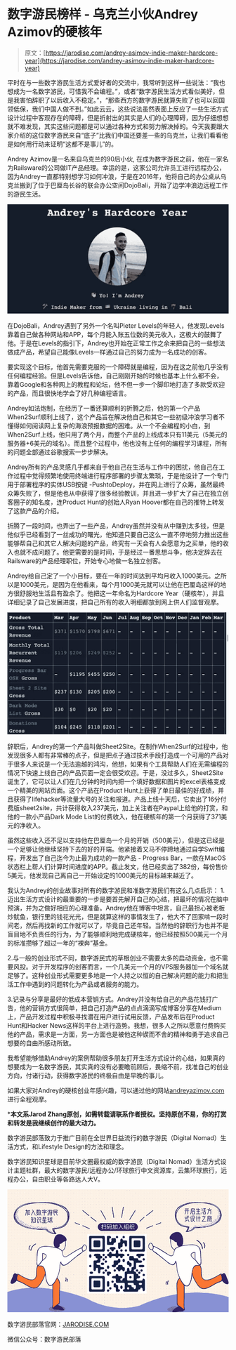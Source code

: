 <!--yml
category: 未分类
date: 2022-06-26 00:00:00
-->

# 数字游民榜样 - 乌克兰小伙Andrey Azimov的硬核年

> 原文：[https://jarodise.com/andrey-asimov-indie-maker-hardcore-year](https://jarodise.com/andrey-asimov-indie-maker-hardcore-year)

平时在与一些数字游民生活方式爱好者的交流中，我常听到这样一些说法：“我也想成为一名数字游民，可惜我不会编程。”，或者“数字游民生活方式看似美好，但是我害怕辞职了以后收入不稳定。”，“那些西方的数字游民就算失败了也可以回国领低保，我们中国人做不到。”如此云云，这些说法虽然表面上反应了一些生活方式设计过程中客观存在的障碍，但是折射出的其实是人们的心理障碍，因为仔细想想就不难发现，其实这些问题都是可以通过各种方式和努力解决掉的。今天我要跟大家介绍的这位数字游民来自“底子”比我们中国还要差一些的乌克兰，让我们看看他是如何用行动来证明“这都不是事儿”的。

Andrey Azimov是一名来自乌克兰的90后小伙, 在成为数字游民之前，他在一家名为Railsware的公司做IT产品经理。幸运的是，这家公司允许员工进行远程办公，因为Andrey一直都特别想学习如何冲浪，于是在2016年，他将自己的办公桌从乌克兰搬到了位于巴厘岛长谷的联合办公空间DojoBali，开始了边学冲浪边远程工作的游民生活。

![beepress-beepress-weixin-zhihu-jianshu-plugin-2-4-2-27034-1530800797.jpeg](img/b239d3ebd757e6704759494a67677808.png)

在DojoBali，Andrey遇到了另外一个名叫Pieter Levels的年轻人，他发现Levels靠着自己做各种网站和APP，每个月能入账五位数的美元收入，这极大的鼓舞了他。于是在Levels的指引下，Andrey也开始在正常工作之余来把自己的一些想法做成产品，希望自己能像Levels一样通过自己的努力成为一名成功的创客。

要实现这个目标，他首先需要克服的一个障碍就是编程，因为在这之前他几乎没有任何编程经验。但是Levels告诉他，自己刚刚开始的时候也基本上什么都不会，靠着Google和各种网上的教程和论坛，他不但一步一个脚印地打造了多款受欢迎的产品，而且很快地学会了好几种编程语言。

Andrey如法炮制，在经历了一番还算顺利的折腾之后，他的第一个产品When2Surf顺利上线了，这个产品旨在解决他自己和其它一些初级冲浪学习者不懂得如何阅读网上复杂的海浪预报数据的困难。从一个不会编程的小白，到When2Surf上线，他只用了两个月，而整个产品的上线成本只有11美元（5美元的服务器+6美元的域名）。而且整个过程中，他也没有上任何的编程学习课程，所有的问题全部通过谷歌搜索一步步解决。

Andrey所有的产品灵感几乎都来自于他自己在生活与工作中的困扰，他自己在工作过程中觉得频繁地使用终端进行程序部署的步骤太繁琐，于是他设计了一个专门用于部署程序的实体USB按键 -PushtoDeploy，并在网上进行了众筹，虽然最终众筹失败了，但是他也从中获得了很多经验教训，并且进一步扩大了自己在独立创客圈子的知名度，连Product Hunt的创始人Ryan Hoover都在自己的推特上转发了这款产品的介绍。

折腾了一段时间，也弄出了一些产品，Andrey虽然并没有从中赚到太多钱，但是他似乎已经看到了一丝成功的曙光，他知道只要自己这么一直不停地努力推出这些能够帮自己和其它人解决问题的产品，终究有一天会有人会愿意为之买单，他的收入也就不成问题了。他更需要的是时间，于是经过一番思想斗争，他决定辞去在Railsware的产品经理职位，开始专心地做一名独立创客。

Andrey给自己定了一个小目标，要在一年的时间达到平均月收入1000美元。之所以是1000美元，是因为在他看来，每个月1000美元就可以让他在巴厘岛这样的地方很舒服地生活且有盈余了。他把这一年命名为Hardcore Year（硬核年），并且详细记录了自己发展进度，把自己所有的收入明细都放到网上供人们监督观摩。

![beepress-beepress-weixin-zhihu-jianshu-plugin-2-4-2-27034-1530800807.jpeg](img/243460ee5ea8b04f7beb27617b3bf548.png)

辞职后，Andrey的第一个产品叫做Sheet2Site。在制作When2Surf的过程中，他发现很多人都有非常棒的点子，但是把点子通过技术手段打造成一个可用的产品对于很多人来说是一个无法逾越的鸿沟，他想，如果有个工具帮助人们在无需编程的情况下快速上线自己的产品页面一定会很受欢迎。于是，没过多久，Sheet2Site诞生了，它可以让人们在几分钟的时间内把一个填好数据和图片的excel表格变成一个精美的网站页面。这个产品在Product Hunt上获得了单日最佳的好成绩，并且获得了lifehacker等流量大号的关注和报道。产品上线十天后，它卖出了16分付费版sheet2site，共计获得收入237美元，加上关注者在Paypal上给他的打赏，和他的一款小产品Dark Mode List的付费收入，他在硬核年的第一个月获得了371美元的净收入。

虽然这些收入还不足以支持他在巴厘岛一个月的开销（500美元），但是这已经是一个足够让他继续坚持下去的好的开端。他紧接着又马不停蹄地通过自学Swift编程，开发出了自己迄今为止最为成功的一款产品 - Progress Bar，一款在MacOS状态栏上帮人们计算时间进度的APP。截止发文，他已经卖出了382份，每份售价5美元，他发现自己离自己一开始设定的1000美元的目标越来越近了。

我认为Andrey的创业故事对所有的数字游民和准数字游民们有这么几点启示： 1.迈出生活方式设计的最重要的一步是要首先解开自己的心结，把最坏的情况在脑中预演，并为之做好相应的心理准备。Andrey他在博客中坦言，自己最担心被老板炒鱿鱼，银行里的钱花光光，但是就算这样的事情发生了，他大不了回家啃一段时间老，然后再找新的工作就可以了，毕竟自己还年轻。当然他的辞职行为也并不是盲目地不负责任的行为，为了能够顺利地完成硬核年，他已经按照500美元一个月的标准攒够了超过一年的“裸奔”基金。

2.与一般的创业形式不同，数字游民式的草根创业不需要太多的启动资金，也不需要风投。对于开发程序的创客而言，一个几美元一个月的VPS服务器加一个域名就足够了。这种创业形式需要更多地是一个人持之以恒的自己解决问题的能力和把生活工作中遇到的问题转化为产品或者服务的能力。

3.记录与分享是最好的低成本营销方式。Andrey并没有给自己的产品花钱打广告，他的营销方式很简单，把自己打造产品的点点滴滴写成博客分享在Medium上，产品开发过程中积极寻找潜在用户进行试用反馈，产品发布后在Product Hunt和Hacker News这样的平台上进行造势。我想，很多人之所以愿意付费购买他的产品，需求是一方面，另一方面也是被他这种锲而不舍的精神和勇于追求自己想要的自由所感动所致。

我希望能够借助Andrey的案例帮助很多朋友打开生活方式设计的心结，如果真的想要成为一名数字游民，其实真的没有必要瞻前顾后，畏缩不前，找准自己的创业方向，付诸行动，获得数字游民的终极自由是早晚的事儿。

如果大家对Andrey的硬核创业年感兴趣，可以通过他的网站[andreyazimov.com](https://www.andreyazimov.com) 进行全程观摩。

***本文系Jarod Zhang原创，如需转载请联系作者授权。坚持原创不易，你的打赏和转发是我继续创作的最大动力。**

数字游民部落致力于推广目前在全世界日益流行的数字游民（Digital Nomad）生活方式，和Lifestyle Design的方法和理念。

数字游民知识星球是目前华文圈最权威的数字游民（Digital Nomad）生活方式设计主题社群，最大的数字游民/远程办公/环球旅行中文资源库，云集环球旅行，远程办公，自由职业等各路达人大V。

![zsxq.png](img/fb83700d6dfb966034a22f6f218a060e.png)

数字游民部落官网：[JARODISE.COM](http://JARODISE.COM)

微信公众号：数字游民部落